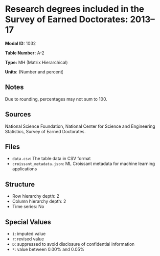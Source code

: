 # Research degrees included in the Survey of Earned Doctorates:  2013&#8211;17

**Modal ID:** 1032

**Table Number:** A-2

**Type:** MH (Matrix Hierarchical)

**Units:** (Number and percent)

## Notes

Due to rounding, percentages may not sum to 100.

## Sources

National Science Foundation, National Center for Science and Engineering Statistics, Survey of Earned Doctorates.

## Files

- `data.csv`: The table data in CSV format
- `croissant_metadata.json`: ML Croissant metadata for machine learning applications

## Structure

- Row hierarchy depth: 2
- Column hierarchy depth: 2
- Time series: No

## Special Values

- `i`: imputed value
- `r`: revised value
- `D`: suppressed to avoid disclosure of confidential information
- `*`: value between 0.00% and 0.05%

